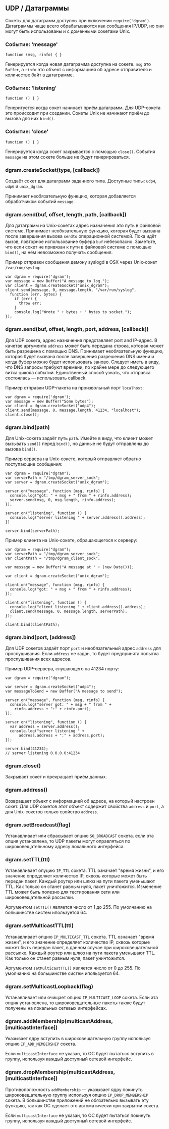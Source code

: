 ## UDP / Датаграммы

Сокеты для датаграмм доступны при включении `require('dgram')`. Датаграммы
чаще всего обрабатываются как сообщения IP/UDP, но они могут быть использованы
и с доменными сокетами Unix.

### Событие: 'message'

`function (msg, rinfo) { }`

Генерируется когда новая датаграмма доступна на сокете. `msg` это `Buffer`,
а `rinfo` это объект с информацией об адресе отправителя и количестве байт в датаграмме.

### Событие: 'listening'

`function () { }`

Генеритуется когда сокет начинает приём датаграмм. Для UDP-сокета это происходит
при создании. Сокеты Unix не начинают приём до вызова для них `bind()`.

### Событие: 'close'

`function () { }`

Генерируется когда сокет закрывается с помощью `close()`.
События `message` на этом сокете больше не будут генерироваться.

### dgram.createSocket(type, [callback])

Создаёт сокет для датаграмм заданного типа. Доступные типы: `udp4`, `udp6` и `unix_dgram`.

Принимает необязательную функцию, которая добавляется обработчиком событий `message`.

### dgram.send(buf, offset, length, path, [callback])

Для датаграмм на Unix-сокетах адрес назначения это путь в файловой системе.
Принимает необязательную функцию, которая будет вызвана после завершения
вызова `sendto` операционной системой. Пока идёт вызов, повторное использование
буфера `buf` небезопасно. Заметьте, что если сокет не привязан к пути в файловой
системе с помощью `bind()`, на нём невозможно получать сообщения.

Пример отправки сообщения демону syslogd в OSX через Unix-сокет `/var/run/syslog`:

    var dgram = require('dgram');
    var message = new Buffer("A message to log.");
    var client = dgram.createSocket("unix_dgram");
    client.send(message, 0, message.length, "/var/run/syslog",
      function (err, bytes) {
        if (err) {
          throw err;
        }
        console.log("Wrote " + bytes + " bytes to socket.");
    });

### dgram.send(buf, offset, length, port, address, [callback])

Для UDP сокета, адрес назначения представляет port and IP-адрес. В качетве
аргумента `address` может быть передана строка, которая может быть разрешена
с помощью DNS. Принимает необязательную функцию, которая будет вызвана после
завершения разрешения DNS имени и когда буфер можно будет использовать заново.
Следует иметь в виду, что DNS запросы требуют времени, по крайне мере
до следующего витка цикола событий. Единственный способ узнать, что отправка
состоялась — использовать callback.

Пример отправки UDP-пакета на произвольный порт `localhost`:

    var dgram = require('dgram');
    var message = new Buffer("Some bytes");
    var client = dgram.createSocket("udp4");
    client.send(message, 0, message.length, 41234, "localhost");
    client.close();


### dgram.bind(path)

Для Unix-сокета задаёт путь `path`. Имейте в виду, что клиент может вызывать
`send()` перед `bind()`, но данные не будут отправлены до вызова `bind()`.

Пример сервера на Unix-сокете, который отправляет обратно поступающие сообщения:

    var dgram = require("dgram");
    var serverPath = "/tmp/dgram_server_sock";
    var server = dgram.createSocket("unix_dgram");

    server.on("message", function (msg, rinfo) {
      console.log("got: " + msg + " from " + rinfo.address);
      server.send(msg, 0, msg.length, rinfo.address);
    });

    server.on("listening", function () {
      console.log("server listening " + server.address().address);
    })

    server.bind(serverPath);

Пример клиента на Unix-сокете, обращающегося к серверу:

    var dgram = require("dgram");
    var serverPath = "/tmp/dgram_server_sock";
    var clientPath = "/tmp/dgram_client_sock";

    var message = new Buffer("A message at " + (new Date()));

    var client = dgram.createSocket("unix_dgram");

    client.on("message", function (msg, rinfo) {
      console.log("got: " + msg + " from " + rinfo.address);
    });

    client.on("listening", function () {
      console.log("client listening " + client.address().address);
      client.send(message, 0, message.length, serverPath);
    });

    client.bind(clientPath);

### dgram.bind(port, [address])

Для UDP сокетов задаёт порт `port` и необязательный адрес `address`
для прослушивания. Если `address` не задан, то будет предпринята попытка
прослушивания всех адресов.

Пример UDP-сервера, слушающего на 41234 порту:

    var dgram = require("dgram");

    var server = dgram.createSocket("udp4");
    var messageToSend = new Buffer("A message to send");

    server.on("message", function (msg, rinfo) {
      console.log("server got: " + msg + " from " +
        rinfo.address + ":" + rinfo.port);
    });

    server.on("listening", function () {
      var address = server.address();
      console.log("server listening " +
          address.address + ":" + address.port);
    });

    server.bind(41234);
    // server listening 0.0.0.0:41234


### dgram.close()

Закрывает сокет и прекращает приём данных.

### dgram.address()

Возвращает объект с информацией об адресе, на который настроен сокет. Для UDP
сокетов этот объект содержит свойства `address` и `port`, а для Unix-сокетов
только свойство `address`.

### dgram.setBroadcast(flag)

Устанавливает или сбрасывает опцию `SO_BROADCAST` сокета. если эта опция установлена,
то UDP пакеты могут оправляться по широковещательному адресу локального интерфейса.

### dgram.setTTL(ttl)

Устанавливает опуцию `IP_TTL` сокета.  TTL означает "время жизни", и его значение
определяет количество IP, сквозь которые может быть передан пакет. Каждый роутер
или шлюз на пути пакета уменьшают TTL. Как только он станет равным нуля, пакет уничтожится.
Изменение TTL может быть полезно для тестирования сети или широковещательной рассылки.

Аргументом `setTTL()` является число от 1 до 255. По умолчанию на большинстве
систем ипользуется 64.

### dgram.setMulticastTTL(ttl)

Устанавливает опцию `IP_MULTICAST_TTL` сокета.  TTL означает "время жизни",
и его значение определяет количество IP, сквозь которые может быть передан пакет,
в данном случае при широковещательной рассылке. Каждый роутер или шлюз на пути пакета
уменьшают TTL. Как только он станет равным нуля, пакет уничтожится.

Аргументом `setMulticastTTL()` является число от 0 до 255. По умолчанию на большинстве
систем ипользуется 64.

### dgram.setMulticastLoopback(flag)

Устанавливает или очищает опцию `IP_MULTICAST_LOOP` сокета. Если эта опция установлена,
то широковещательные пакеты также будут получены на локальных сетевых интерфейсах.

### dgram.addMembership(multicastAddress, [multicastInterface])

Указывает ядру вступить в широковещательную группу используя опцию `IP_ADD_MEMBERSHIP` сокета.

Если `multicastInterface` не указан, то ОС будет пытаться вступить в группу,
используя каждый доступный сетевой интерфейс.

### dgram.dropMembership(multicastAddress, [multicastInterface])

Противоположность `addMembership` &mdash; указывает ядру покинуть широковещательную
группу используя опцию `IP_DROP_MEMBERSHIP` сокета. В большинстве приложений
не обязательно вызывать эту функцию, так как ОС сделает это автоматически
при закрытии сокета.

Если `multicastInterface` не указан, то ОС будет пытаться покинуть группу,
используя каждый доступный сетевой интерфейс.

